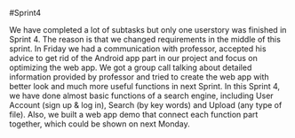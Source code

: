 #Sprint4

We have completed a lot of subtasks but only one userstory was finished in Sprint 4.
The reason is that we changed requirements in the middle of this sprint. In Friday we
had a communication with professor, accepted his advice to get rid of the Android
app part in our project and focus on optimizing the web app. We got a group call
talking about detailed information provided by professor and tried to create the
web app with better look and much more useful functions in next Sprint.
In this Sprint 4, we have done almost basic functions of a search engine, including
User Account (sign up & log in), Search (by key words) and Upload (any type of file).
Also, we built a web app demo that connect each function part together, which could
be shown on next Monday. 